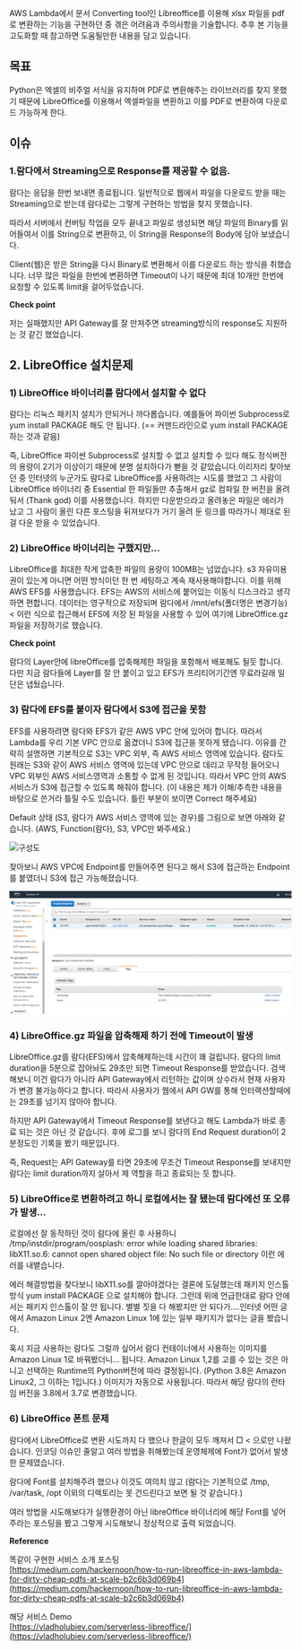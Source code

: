 AWS Lambda에서 문서 Converting tool인 Libreoffice를 이용해 xlsx 파일을 pdf로 변환하는 기능을 구현하던 중 겪은 어려움과 주의사항을 기술합니다. 추후 본 기능을 고도화할 때 참고하면 도움될만한 내용을 담고 있습니다.

## 목표

Python은 엑셀의 비주얼 서식을 유지하며 PDF로 변환해주는 라이브러리를 찾지 못했기 때문에 LibreOffice를 이용해서 엑셀파일을 변환하고 이를 PDF로 변환하여 다운로드 가능하게 한다.

## 이슈

### 1.람다에서 Streaming으로 Response를 제공할 수 없음.

람다는 응답을 한번 보내면 종료됩니다. 일반적으로 웹에서 파일을 다운로드 받을 때는 Streaming으로 받는데 람다로는 그렇게 구현하는 방법을 찾지 못했습니다.

따라서 서버에서 컨버팅 작업을 모두 끝내고 파일로 생성되면 해당 파일의 Binary를 읽어들여서 이를 String으로 변환하고, 이 String을 Response의 Body에 담아 보냈습니다.

Client(웹)은 받은 String을 다시 Binary로 변환해서 이를 다운로드 하는 방식을 취했습니다. 너무 많은 파일을 한번에 변환하면 Timeout이 나기 때문에 최대 10개만 한번에 요청할 수 있도록 limit을 걸어두었습니다.

**Check point**

저는 실패했지만 API Gateway를 잘 만져주면 streaming방식의 response도 지원하는 것 같긴 했었습니다.


## 2. LibreOffice 설치문제


### 1) LibreOffice 바이너리를 람다에서 설치할 수 없다  

람다는 리눅스 패키지 설치가 안되거나 까다롭습니다. 예를들어 파이썬 Subprocess로 yum install PACKAGE 해도 안 됩니다. (== 커맨드라인으로 yum install PACKAGE 하는 것과 같음)

즉, LibreOffice 파이썬 Subprocess로 설치할 수 없고 설치할 수 있다 해도 정식버전의 용량이 2기가 이상이기 때문에 분명 설치하다가 뻗을 것 같았습니다.이리저리 찾아보던 중 인터넷의 누군가도 람다로 LibreOffice를 사용하려는 시도를 했었고 그 사람이 LibreOffice 바이너리 중 Essential 한 파일들만 추출해서 gz로 컴파일 한 버전을 올려둬서 (Thank god) 이를 사용했습니다. 하지만 다운받으라고 올려놓은 파일은 에러가 났고 그 사람이 올린 다른 포스팅을 뒤져보다가 거기 올려 둔 링크를 따라가니 제대로 된 걸 다운 받을 수 있었습니다.

### 2) LibreOffice 바이너리는 구했지만…

LibreOffice를 최대한 작게 압축한 파일의 용량이 100MB는 넘었습니다. s3 자유이용권이 있는게 아니면 어떤 방식이던 한 번 세팅하고 계속 재사용해야합니다. 이를 위해 AWS EFS를 사용했습니다. EFS는 AWS의 서비스에 붙어있는 이동식 디스크라고 생각하면 편합니다. 데이터는 영구적으로 저장되며 람다에서 /mnt/efs(폴더명은 변경가능) < 이런 식으로 접근해서 EFS에 저장 된 파일을 사용할 수 있어 여기에 LibreOffice.gz 파일을 저장하기로 했습니다.

**Check point**


람다의 Layer안에 libreOffice를 압축해제한 파일을 포함해서 배포해도 될듯 합니다. 다만 지금 람다들에 Layer를 잘 안 붙이고 있고 EFS가 프리티어기간엔 무료라길래 일단은 냅뒀습니다.


### 3) 람다에 EFS를 붙이자 람다에서 S3에 접근을 못함

EFS를 사용하려면 람다와 EFS가 같은 AWS VPC 안에 있어야 합니다. 따라서 Lambda를 우리 기본 VPC 안으로 옮겼더니 S3에 접근을 못하게 됐습니다.
이유를 간략히 설명하면 기본적으로 S3는 VPC 외부, 즉 AWS 서비스 영역에 있습니다. 람다도 원래는 S3와 같이 AWS 서비스 영역에 있는데 VPC 안으로 데리고 무작정 들어오니 VPC 외부인 AWS 서비스영역과 소통할 수 없게 된 것입니다. 따라서 VPC 안의 AWS 서비스가 S3에 접근할 수 있도록 해줘야 합니다. (이 내용은 제가 이해/추측한 내용을 바탕으로 쓴거라 틀릴 수도 있습니다. 틀린 부분이 보이면 Correct 해주세요)

Default 상태 (S3, 람다가 AWS 서비스 영역에 있는 경우)를 그림으로 보면 아래와 같습니다. (AWS, Function(람다), S3, VPC만 봐주세요.)

![구성도](https://miro.medium.com/max/931/1*pmmIlAucOXO_v-ui2Okawg.jpeg)

찾아보니 AWS VPC에 Endpoint를 만들어주면 된다고 해서 S3에 접근하는 Endpoint를 붙였더니 S3에 접근 가능해졌습니다.

![s3](./images/2021-01-10_1.png)

### 4) LibreOffice.gz 파일을 압축해제 하기 전에 Timeout이 발생

LibreOffice.gz를 람다(EFS)에서 압축해제하는데 시간이 꽤 걸립니다. 람다의 limit duration을 5분으로 잡아놔도 29초만 되면 Timeout Response를 받았습니다. 검색해보니 이건 람다가 아니라 API Gateway에서 리턴하는 값이며 상수라서 현재 사용자가 변경 불가능하다고 합니다. 따라서 사용자가 웹에서 API GW를 통해 인터랙션할때에는 29초를 넘기지 않아야 합니다. 

하지만 API Gateway에서 Timeout Response를 보낸다고 해도 Lambda가 바로 종료 되는 것은 아닌 것 같습니다. 후에 로그를 보니 람다의 End Request duration이 2분정도인 기록을 봤기 때문입니다.

즉, Request는 API Gateway를 타면 29초에 무조건 Timeout Response를 보내지만 람다는 limit duration까지 살아서 제 역할을 하고 종료되는 듯 합니다.

### 5) LibreOffice로 변환하려고 하니 로컬에서는 잘 됐는데 람다에선 또 오류가 발생...

로컬에선 잘 동작하던 것이 람다에 올린 후 사용하니 /tmp/instdir/program/oosplash: error while loading shared libraries: libX11.so.6: cannot open shared object file: No such file or directory 이런 에러를 내뱉습니다.

에러 해결방법을 찾다보니 libX11.so를 깔아야겠다는 결론에 도달했는데 패키지 인스톨 방식 yum install PACKAGE 으로 설치해야 합니다. 그런데 위에 언급한대로 람다 안에서는 패키지 인스톨이 잘 안 됩니다. 별별 짓을 다 해봤지만 안 되다가….인터넷 어떤 글에서 Amazon Linux 2엔 Amazon Linux 1에 있는 일부 패키지가 없다는 글을 봤습니다.

혹시 지금 사용하는 람다도 그럴까 싶어서 람다 컨테이너에서 사용하는 이미지를 Amazon Linux 1로 바꿔봤더니… 됩니다. Amazon Linux 1,2를 고를 수 있는 것은 아니고 선택하는 Runtime의 Python버전에 따라 결정됩니다. (Python 3.8은 Amazon Linux2, 그 이하는 1입니다.) 이미지가 자동으로 사용됩니다. 따라서 해당 람다의 런타임 버전을 3.8에서 3.7로 변경했습니다.

### 6) LibreOffice 폰트 문제

람다에서 LibreOffice로 변환 시도까지 다 했으나 한글이 모두 깨져서 □ < 으로만 나왔습니다. 인코딩 이슈인 줄알고 여러 방법을 취해봤는데 운영체제에 Font가 없어서 발생한 문제였습니다.

람다에 Font를 설치해주려 했으나 이것도 여의치 않고 (람다는 기본적으로 /tmp, /var/task, /opt 이외의 디렉토리는 못 건드린다고 보면 될 것 같습니다.)

여러 방법을 시도해보다가 실행환경이 아닌 libreOffice 바이너리에 해당 Font를 넣어주라는 포스팅을 봤고 그렇게 시도해보니 정상적으로 출력 되었습니다.

**Reference**

똑같이 구현한 서비스 소개 포스팅  
[https://medium.com/hackernoon/how-to-run-libreoffice-in-aws-lambda-for-dirty-cheap-pdfs-at-scale-b2c6b3d069b4](https://medium.com/hackernoon/how-to-run-libreoffice-in-aws-lambda-for-dirty-cheap-pdfs-at-scale-b2c6b3d069b4)

해당 서비스 Demo  
[https://vladholubiev.com/serverless-libreoffice/](https://vladholubiev.com/serverless-libreoffice/)